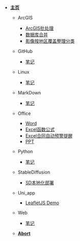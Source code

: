 * [**主页**](/)

  * ArcGIS
    * [ArcGIS批处理](/ArcGIS/ArcGIS批处理.md)
    * [数据库合并](/ArcGIS/数据库合并.md)
    * [影像按地区覆盖整理分类](/ArcGIS/影像按地区覆盖整理分类.md)

  * GitHub
    * [笔记](/GitHub/GitHub_Notes)
  
  * Linux
    * [笔记](/Linux/Linux_Notes)

  * MarkDown
    * [笔记](/MarkDown/MarkDown_Notes)

  * Office
    * [Word](/Office/Office_Notes_Word)
    * [Excel函数公式](/Office/Excel函数公式)
    * [Excel合同自动预警提醒](/Office/Excel合同自动预警提醒)
    * [PPT](/Office/Office_Notes_PPT)

  * Python
    * [笔记](/Python/Python_Notes)

  * StableDiffusion
    * [SD本地化部署](/StableDiffusion/Stable_Diffusion安装)

  * Uni_app
    * [LeafletJS Demo](/Uni_app/Leaflet.md)
  * Web
    * [笔记](/Web/Web_Notes)

  * [**Abort**](abort)
